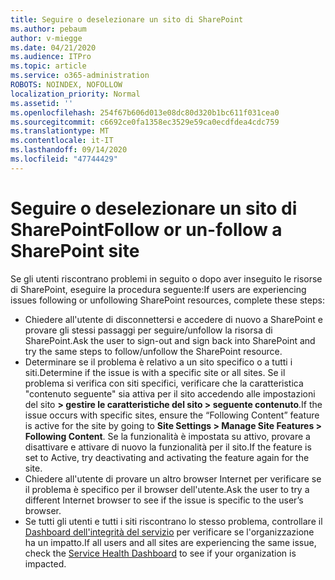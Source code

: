 ```yaml
---
title: Seguire o deselezionare un sito di SharePoint
ms.author: pebaum
author: v-miegge
ms.date: 04/21/2020
ms.audience: ITPro
ms.topic: article
ms.service: o365-administration
ROBOTS: NOINDEX, NOFOLLOW
localization_priority: Normal
ms.assetid: ''
ms.openlocfilehash: 254f67b606d013e08dc80d320b1bc611f031cea0
ms.sourcegitcommit: c6692ce0fa1358ec3529e59ca0ecdfdea4cdc759
ms.translationtype: MT
ms.contentlocale: it-IT
ms.lasthandoff: 09/14/2020
ms.locfileid: "47744429"
---
```

# <a name="follow-or-un-follow-a-sharepoint-site"></a><span data-ttu-id="443ce-102">Seguire o deselezionare un sito di SharePoint</span><span class="sxs-lookup"><span data-stu-id="443ce-102">Follow or un-follow a SharePoint site</span></span>

<span data-ttu-id="443ce-103">Se gli utenti riscontrano problemi in seguito o dopo aver inseguito le risorse di SharePoint, eseguire la procedura seguente:</span><span class="sxs-lookup"><span data-stu-id="443ce-103">If users are experiencing issues following or unfollowing SharePoint resources, complete these steps:</span></span>

* <span data-ttu-id="443ce-104">Chiedere all'utente di disconnettersi e accedere di nuovo a SharePoint e provare gli stessi passaggi per seguire/unfollow la risorsa di SharePoint.</span><span class="sxs-lookup"><span data-stu-id="443ce-104">Ask the user to sign-out and sign back into SharePoint and try the same steps to follow/unfollow the SharePoint resource.</span></span>
* <span data-ttu-id="443ce-105">Determinare se il problema è relativo a un sito specifico o a tutti i siti.</span><span class="sxs-lookup"><span data-stu-id="443ce-105">Determine if the issue is with a specific site or all sites.</span></span> <span data-ttu-id="443ce-106">Se il problema si verifica con siti specifici, verificare che la caratteristica "contenuto seguente" sia attiva per il sito accedendo alle impostazioni del sito **> gestire le caratteristiche del sito > seguente contenuto**.</span><span class="sxs-lookup"><span data-stu-id="443ce-106">If the issue occurs with specific sites, ensure the “Following Content” feature is active for the site by going to **Site Settings > Manage Site Features > Following Content**.</span></span> <span data-ttu-id="443ce-107">Se la funzionalità è impostata su attivo, provare a disattivare e attivare di nuovo la funzionalità per il sito.</span><span class="sxs-lookup"><span data-stu-id="443ce-107">If the feature is set to Active, try deactivating and activating the feature again for the site.</span></span>
* <span data-ttu-id="443ce-108">Chiedere all'utente di provare un altro browser Internet per verificare se il problema è specifico per il browser dell'utente.</span><span class="sxs-lookup"><span data-stu-id="443ce-108">Ask the user to try a different Internet browser to see if the issue is specific to the user’s browser.</span></span>
* <span data-ttu-id="443ce-109">Se tutti gli utenti e tutti i siti riscontrano lo stesso problema, controllare il [Dashboard dell'integrità del servizio](https://admin.microsoft.com/AdminPortal/Home#/servicehealth) per verificare se l'organizzazione ha un impatto.</span><span class="sxs-lookup"><span data-stu-id="443ce-109">If all users and all sites are experiencing the same issue, check the [Service Health Dashboard](https://admin.microsoft.com/AdminPortal/Home#/servicehealth) to see if your organization is impacted.</span></span>
